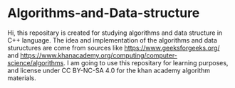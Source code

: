 # Algorithms-and-Data-structure

Hi, this repositary is created for studying algorithms and data structure in C++ language.
The idea and implementation of the algorithms and data stuructures are come from sources like https://www.geeksforgeeks.org/ 
and https://www.khanacademy.org/computing/computer-science/algorithms.
I am going to use this repositary for learning purposes, and license under CC BY-NC-SA 4.0 for the khan academy algorithm materials.
